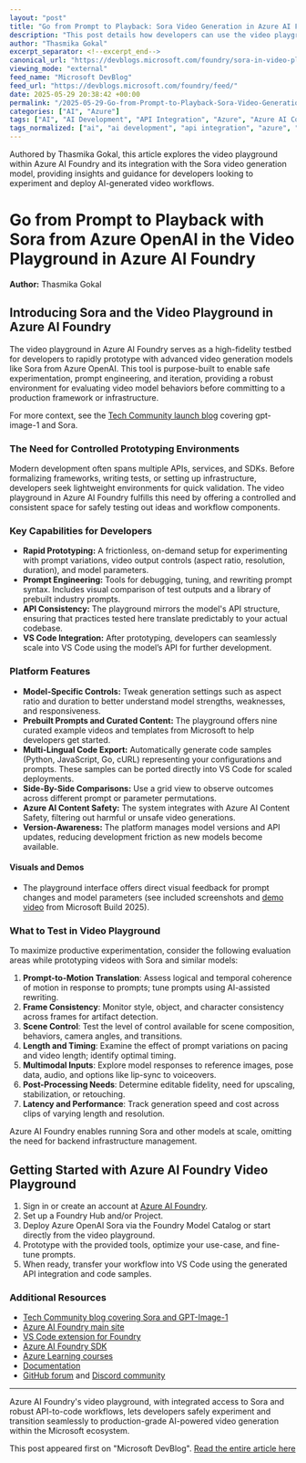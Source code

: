 ```yaml
---
layout: "post"
title: "Go from Prompt to Playback: Sora Video Generation in Azure AI Foundry's Video Playground"
description: "This post details how developers can use the video playground in Azure AI Foundry to prototype video generation with the Sora model from Azure OpenAI. It covers features like prompt optimization, API integration, multi-lingual code export, and Azure AI Content Safety for streamlined and scalable video creation."
author: "Thasmika Gokal"
excerpt_separator: <!--excerpt_end-->
canonical_url: "https://devblogs.microsoft.com/foundry/sora-in-video-playground/"
viewing_mode: "external"
feed_name: "Microsoft DevBlog"
feed_url: "https://devblogs.microsoft.com/foundry/feed/"
date: 2025-05-29 20:38:42 +00:00
permalink: "/2025-05-29-Go-from-Prompt-to-Playback-Sora-Video-Generation-in-Azure-AI-Foundrys-Video-Playground.html"
categories: ["AI", "Azure"]
tags: ["AI", "AI Development", "API Integration", "Azure", "Azure AI Content Safety", "Azure AI Foundry", "Azure OpenAI", "Developer Tools", "Model Prototyping", "Multi Lingual Code Samples", "News", "Prompt Engineering", "Sora", "Video Generation", "VS Code"]
tags_normalized: ["ai", "ai development", "api integration", "azure", "azure ai content safety", "azure ai foundry", "azure openai", "developer tools", "model prototyping", "multi lingual code samples", "news", "prompt engineering", "sora", "video generation", "vs code"]
---
```


Authored by Thasmika Gokal, this article explores the video playground within Azure AI Foundry and its integration with the Sora video generation model, providing insights and guidance for developers looking to experiment and deploy AI-generated video workflows.<!--excerpt_end-->

# Go from Prompt to Playback with Sora from Azure OpenAI in the Video Playground in Azure AI Foundry

**Author:** Thasmika Gokal

## Introducing Sora and the Video Playground in Azure AI Foundry

The video playground in Azure AI Foundry serves as a high-fidelity testbed for developers to rapidly prototype with advanced video generation models like Sora from Azure OpenAI. This tool is purpose-built to enable safe experimentation, prompt engineering, and iteration, providing a robust environment for evaluating video model behaviors before committing to a production framework or infrastructure.

For more context, see the [Tech Community launch blog](https://techcommunity.microsoft.com/blog/azure-ai-services-blog/unlock-new-dimensions-of-creativity-gpt-image-1-and-sora/4414972) covering gpt-image-1 and Sora.

### The Need for Controlled Prototyping Environments

Modern development often spans multiple APIs, services, and SDKs. Before formalizing frameworks, writing tests, or setting up infrastructure, developers seek lightweight environments for quick validation. The video playground in Azure AI Foundry fulfills this need by offering a controlled and consistent space for safely testing out ideas and workflow components.

### Key Capabilities for Developers

- **Rapid Prototyping:** A frictionless, on-demand setup for experimenting with prompt variations, video output controls (aspect ratio, resolution, duration), and model parameters.
- **Prompt Engineering:** Tools for debugging, tuning, and rewriting prompt syntax. Includes visual comparison of test outputs and a library of prebuilt industry prompts.
- **API Consistency:** The playground mirrors the model's API structure, ensuring that practices tested here translate predictably to your actual codebase.
- **VS Code Integration:** After prototyping, developers can seamlessly scale into VS Code using the model’s API for further development.

### Platform Features

- **Model-Specific Controls:** Tweak generation settings such as aspect ratio and duration to better understand model strengths, weaknesses, and responsiveness.
- **Prebuilt Prompts and Curated Content:** The playground offers nine curated example videos and templates from Microsoft to help developers get started.
- **Multi-Lingual Code Export:** Automatically generate code samples (Python, JavaScript, Go, cURL) representing your configurations and prompts. These samples can be ported directly into VS Code for scaled deployments.
- **Side-By-Side Comparisons:** Use a grid view to observe outcomes across different prompt or parameter permutations.
- **Azure AI Content Safety:** The system integrates with Azure AI Content Safety, filtering out harmful or unsafe video generations.
- **Version-Awareness:** The platform manages model versions and API updates, reducing development friction as new models become available.

#### Visuals and Demos

- The playground interface offers direct visual feedback for prompt changes and model parameters (see included screenshots and [demo video](https://youtu.be/HfgMrIuM1Ng) from Microsoft Build 2025).

### What to Test in Video Playground

To maximize productive experimentation, consider the following evaluation areas while prototyping videos with Sora and similar models:

1. **Prompt-to-Motion Translation**: Assess logical and temporal coherence of motion in response to prompts; tune prompts using AI-assisted rewriting.
2. **Frame Consistency**: Monitor style, object, and character consistency across frames for artifact detection.
3. **Scene Control**: Test the level of control available for scene composition, behaviors, camera angles, and transitions.
4. **Length and Timing**: Examine the effect of prompt variations on pacing and video length; identify optimal timing.
5. **Multimodal Inputs**: Explore model responses to reference images, pose data, audio, and options like lip-sync to voiceovers.
6. **Post-Processing Needs**: Determine editable fidelity, need for upscaling, stabilization, or retouching.
7. **Latency and Performance**: Track generation speed and cost across clips of varying length and resolution.

Azure AI Foundry enables running Sora and other models at scale, omitting the need for backend infrastructure management.

## Getting Started with Azure AI Foundry Video Playground

1. Sign in or create an account at [Azure AI Foundry](https://ai.azure.com/?cid=devblogs).
2. Set up a Foundry Hub and/or Project.
3. Deploy Azure OpenAI Sora via the Foundry Model Catalog or start directly from the video playground.
4. Prototype with the provided tools, optimize your use-case, and fine-tune prompts.
5. When ready, transfer your workflow into VS Code using the generated API integration and code samples.

### Additional Resources

- [Tech Community blog covering Sora and GPT-Image-1](https://techcommunity.microsoft.com/blog/azure-ai-services-blog/unlock-new-dimensions-of-creativity-gpt-image-1-and-sora/4414972)
- [Azure AI Foundry main site](https://ai.azure.com/?cid=devblogs)
- [VS Code extension for Foundry](https://marketplace.visualstudio.com/items?itemName=TeamsDevApp.vscode-ai-foundry)
- [Azure AI Foundry SDK](https://aka.ms/aifoundrysdk)
- [Azure Learning courses](https://aka.ms/CreateAgenticAISolutions)
- [Documentation](https://learn.microsoft.com/azure/ai-foundry/)
- [GitHub forum](https://aka.ms/azureaifoundry/forum) and [Discord community](https://aka.ms/azureaifoundry/discord)

---

Azure AI Foundry's video playground, with integrated access to Sora and robust API-to-code workflows, lets developers safely experiment and transition seamlessly to production-grade AI-powered video generation within the Microsoft ecosystem.

This post appeared first on "Microsoft DevBlog". [Read the entire article here](https://devblogs.microsoft.com/foundry/sora-in-video-playground/)
